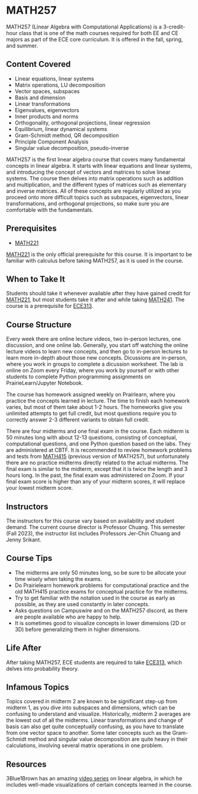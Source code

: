 # MATH257

MATH257 (Linear Algebra with Computational Applications) is a 3-credit-hour class that is one of the math courses required for both EE and CE majors as part of the ECE core curriculum. It is offered in the fall, spring, and summer.

## Content Covered

- Linear equations, linear systems
- Matrix operations, LU decomposition
- Vector spaces, subspaces
- Basis and dimension
- Linear transformations
- Eigenvalues, eigenvectors
- Inner products and norms
- Orthogonality, orthogonal projections, linear regression
- Equilibrium, linear dynamical systems
- Gram-Schmidt method, QR decomposition
- Principle Component Analysis
- Singular value decomposition, pseudo-inverse

MATH257 is the first linear algebra course that covers many fundamental concepts in linear algebra. It starts with linear equations and linear systems, and introducing the concept of vectors and matrices to solve linear systems. The course then delves into matrix operations such as addition and multiplication, and the different types of matrices such as elementary and inverse matrices. All of these concepts are regularly utilized as you proceed onto more difficult topics such as subspaces, eigenvectors, linear transformations, and orthogonal projections, so make sure you are comfortable with the fundamentals.

## Prerequisites
 - [MATH221](MATH221.md) 
 
[MATH221](MATH221.md) is the only official prerequisite for this course. It is important to be familiar with calculus before taking MATH257, as it is used in the course.


## When to Take It

Students should take it whenever available after they have gained credit for [MATH221](MATH221.md), but most students take it after and while taking [MATH241](MATH241.md). The course is a prerequisite for [ECE313](../ECE%20Course%20Offerings/ECE313.md). 

## Course Structure
Every week there are online lecture videos, two in-person lectures, one discussion, and one online lab. Generally, you start off watching the online lecture videos to learn new concepts, and then go to in-person lectures to learn more in-depth about those new concepts. Dicussions are in-person, where you work in groups to complete a dicussion worksheet. The lab is online on Zoom every Friday, where you work by yourself or with other students to complete Python programming assignments on PrairieLearn/Jupyter Notebook. 

The course has homework assigned weekly on Prairlearn, where you practice the concepts learned in lecture. The time to finish each homework varies, but most of them take about 1-2 hours. The homeworks give you unlimited attempts to get full credit, but most questions require you to correctly answer 2-3 different variants to obtain full credit. 

There are four midterms and one final exam in the course. Each midterm is 50 minutes long with about 12-13 questions, consisting of conceptual, computational questions, and one Python question based on the labs. They are administered at CBTF. It is recommended to review homework problems and tests from [MATH415](MATH415.md) (previous version of MATH257), but unfortunately there are no practice midterms directly related to the actual midterms. The final exam is similar to the midterm, except that it is twice the length and 3 hours long. In the past, the final exam was administered on Zoom. If your final exam score is higher than any of your midterm scores, it will replace your lowest midterm score.

## Instructors
The instructors for this course vary based on availability and student demand. The current course director is Professor Chuang. This semester (Fall 2023), the instructor list includes Professors Jer-Chin Chuang and Jenny Srikant.

## Course Tips
 - The midterms are only 50 minutes long, so be sure to be allocate your time wisely when taking the exams.
 - Do Prairielearn homework problems for computational practice and the old MATH415 practice exams for conceptual practice for the midterms.
 - Try to get familiar with the notation used in the course as early as possible, as they are used constantly in later concepts.
 - Asks questions on Campuswire and on the MATH257 discord, as there are people available who are happy to help.
 - It is sometimes good to visualize concepts in lower dimensions (2D or 3D) before generalizing them in higher dimensions.

## Life After
After taking MATH257, ECE students are required to take [ECE313](../ECE%20Course%20Offerings/ECE313.md), which delves into probability theory. 

## Infamous Topics
Topics covered in midterm 2 are known to be significant step-up from midterm 1, as you dive into subspaces and dimensions, which can be confusing to understand and visualize. Historically, midterm 2 averages are the lowest out of all the midterms. Linear transformations and change of basis can also get quite conceptually confusing, as you have to translate from one vector space to another. Some later concepts such as the Gram-Schmidt method and singular value decomposition are quite heavy in their calculations, involving several matrix operations in one problem.

## Resources
3Blue1Brown has an amazing [video series](https://www.youtube.com/watch?v=fNk_zzaMoSs&list=PLZHQObOWTQDPD3MizzM2xVFitgF8hE_ab) on linear algebra, in which he includes well-made visualizations of certain concepts learned in the course.